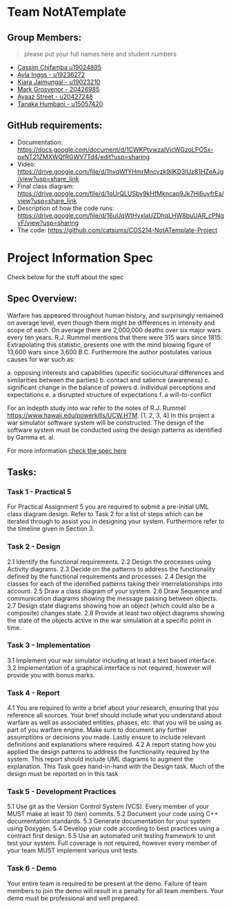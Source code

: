# Team NotATemplate 

## Group Members:
> please put your full names here and student numbers

- [Cassim Chifamba u19024895](https://github.com/catsums)
- [Ayla Inggs - u19236272](https://github.com/aylainggs)
- [Kiara Jaimungal - u19023210](https://github.com/KiaraJaimungal)
- [Mark Grosvenor - 20426985](https://github.com/TheMythik)
- [Ayaaz Street - u20427248](https://github.com/AyaazStreet)
- [Tanaka Humbani - u15057420](https://github.com/Tanaka9612)

## GitHub requirements:
- Documentation: https://docs.google.com/document/d/1CWKPtvwzalVicWGzoLPOSx-pxNT21ZMXWQfRGWV7Td4/edit?usp=sharing
- Video: https://drive.google.com/file/d/1hvqWfYHmrMncyzk9ilKD3lUz81HZeAJg/view?usp=share_link 
- Final class diagram: https://drive.google.com/file/d/1qUrQLUSby9kHfMkncap9Jk7Hi6uyfrEa/view?usp=share_link 
- Description of how the code runs: https://drive.google.com/file/d/16uUqWtHyxlaUZDhqLHW8buUAR_cPNgvF/view?usp=sharing 
- The code: https://github.com/catsums/COS214-NotATemplate-Project 

# Project Information Spec
Check below for the stuff about the spec

## Spec Overview:
Warfare has appeared throughout human history, and surprisingly remained on average level, even though there might be differences in intensity and scope of each. On average there are 2,000,000 deaths over six major wars every ten years. R.J. Rummel mentions that there were 315 wars since 1815. Extrapolating this statistic, presents one with the mind blowing figure of 13,600 wars since 3,600 B.C. Furthermore the author postulates various causes for war such as:

a. opposing interests and capabilities (specific sociocultural differences and similarities between the parties)
b. contact and salience (awareness)
c. significant change in the balance of powers
d. individual perceptions and expectations
e. a disrupted structure of expectations
f. a will-to-conflict

For an indepth study into war refer to the notes of R.J. Rummel https://www.hawaii.edu/powerkills/UCW.HTM. [1, 2, 3, 4]
In this project a war simulator software system will be constructed. The design of the software system must be conducted using the design patterns as identified by Gamma et. al.

For more information [check the spec here](https://github.com/catsums/COS214-NotATemplate-Project/blob/main/COS214%20Project%20Specification%202022_V1.1.pdf)

## Tasks:

### Task 1 - Practical 5
For Practical Assignment 5 you are required to submit a pre-initial UML class diagram design. Refer to Task 2 for a list of steps which can be iterated through to assist you in designing your system. Furthermore refer to the timeline given in Section 3.

### Task 2 - Design
2.1 Identify the functional requirements.
2.2 Design the processes using Activity diagrams.
2.3 Decide on the patterns to address the functionality defined by the functional requirements and processes.
2.4 Design the classes for each of the identified patterns taking their interrelationships into account.
2.5 Draw a class diagram of your system.
2.6 Draw Sequence and communication diagrams showing the message passing between objects.
2.7 Design state diagrams showing how an object (which could also be a composite) changes state.
2.8 Provide at least two object diagrams showing the state of the objects active in the war simulation at a
specific point in time.

### Task 3 - Implementation
3.1 Implement your war simulator including at least a text based interface.
3.2 Implementation of a graphical interface is not required, however will provide you with bonus marks.

### Task 4 - Report
4.1 You are required to write a brief about your research, ensuring that you reference all sources. Your brief
should include what you understand about warfare as well as associated entities, phases, etc. that you
will be using as part of you warfare engine. Make sure to document any further assumptions or decisions
you made. Lastly ensure to include relevant definitions and explanations where required.
4.2 A report stating how you applied the design patterns to address the functionality required by the system.
This report should include UML diagrams to augment the explanation. This Task goes hand-in-hand
with the Design task. Much of the design must be reported on in this task

### Task 5 - Development Practices
5.1 Use git as the Version Control System (VCS). Every member of your MUST make at least 10 (ten)
commits.
5.2 Document your code using C++ documentation standards.
5.3 Generate documentation for your system using Doxygen.
5.4 Develop your code according to best practices using a contract first design.
5.5 Use an automated unit testing framework to unit test your system. Full coverage is not required, however
every member of your team MUST implement various unit tests.

### Task 6 - Demo
Your entire team is required to be present at the demo. Failure of team members to join the demo will result
in a penalty for all team members. Your demo must be professional and well prepared.



